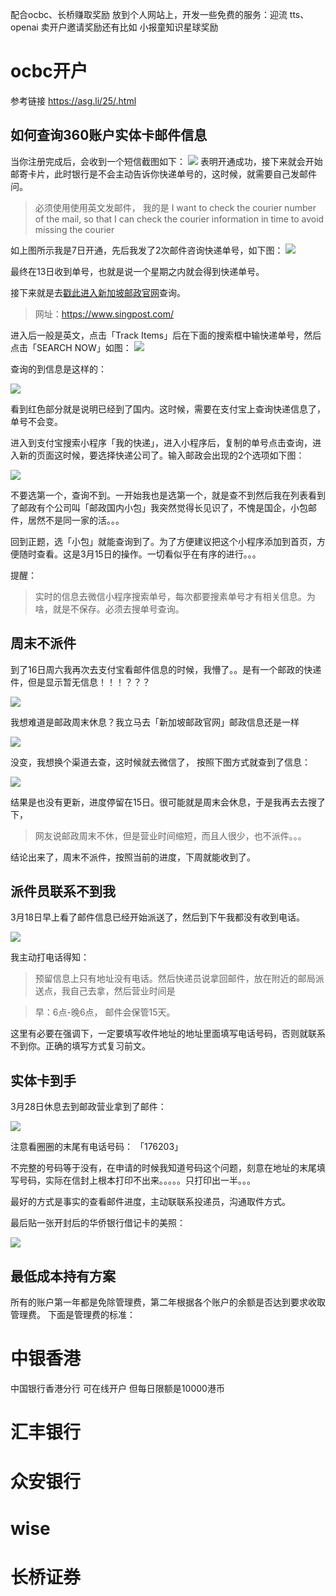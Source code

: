 配合ocbc、长桥赚取奖励
放到个人网站上，开发一些免费的服务：迎流
tts、openai 卖开户邀请奖励还有比如 小报童知识星球奖励

# ocbc开户
参考链接 https://asg.li/25/.html


## 如何查询360账户实体卡邮件信息

当你注册完成后，会收到一个短信截图如下：
![](./images/msg.png)
表明开通成功，接下来就会开始邮寄卡片，此时银行是不会主动告诉你快递单号的，这时候，就需要自己发邮件问。
>必须使用使用英文发邮件，
我的是
I want to check the courier number of the mail, so that I can check the courier information in time to avoid missing the courier

如上图所示我是7日开通，先后我发了2次邮件咨询快递单号，如下图：
![](./images/time.png)

最终在13日收到单号，也就是说一个星期之内就会得到快递单号。

接下来就是去[戳此进入新加坡邮政官网](https://www.singpost.com/)查询。

> 网址：https://www.singpost.com/

进入后一般是英文，点击「Track Items」后在下面的搜索框中输快递单号，然后点击「SEARCH NOW」如图：
![](./images/search.png)

查询的到信息是这样的：

![](./images/track2.png)

看到红色部分就是说明已经到了国内。这时候，需要在支付宝上查询快递信息了，单号不会变。

进入到支付宝搜索小程序「我的快递」，进入小程序后，复制的单号点击查询，进入新的页面这时候，要选择快递公司了。输入邮政会出现的2个选项如下图：

![](./images/post.png)

不要选第一个，查询不到。一开始我也是选第一个，就是查不到然后我在列表看到了邮政有个公司叫「邮政国内小包」我突然觉得长见识了，不愧是国企，小包邮件，居然不是同一家的活。。。

回到正题，选「小包」就能查询到了。为了方便建议把这个小程序添加到首页，方便随时查看。这是3月15日的操作。一切看似乎在有序的进行。。。

提醒：
> 实时的信息去微信小程序搜索单号，每次都要搜素单号才有相关信息。为啥，就是不保存。必须去搜单号查询。

## 周末不派件
到了16日周六我再次去支付宝看邮件信息的时候，我懵了。。是有一个邮政的快递件，但是显示暂无信息！！！？？？

![](./images/post2.png)

我想难道是邮政周末休息？我立马去「新加坡邮政官网」邮政信息还是一样

![](./images/track.png)

没变，我想换个渠道去查，这时候就去微信了，
按照下图方式就查到了信息：

![](./images/post3.png)

结果是也没有更新，进度停留在15日。很可能就是周末会休息，于是我再去去搜了下，

>网友说邮政周末不休，但是营业时间缩短，而且人很少，也不派件。。。

结论出来了，周末不派件，按照当前的进度，下周就能收到了。

## 派件员联系不到我
3月18日早上看了邮件信息已经开始派送了，然后到下午我都没有收到电话。

![](./images/post4.png)

我主动打电话得知：

> 预留信息上只有地址没有电话。然后快递员说拿回邮件，放在附近的邮局派送点，我自己去拿，然后营业时间是

> 早：6点-晚6点，
邮件会保管15天。

这里有必要在强调下，一定要填写收件地址的地址里面填写电话号码，否则就联系不到你。正确的填写方式复习前文。

## 实体卡到手

3月28日休息去到邮政营业拿到了邮件：

![](./images/visa.png)

注意看圈圈的末尾有电话号码：
「176203」

不完整的号码等于没有，在申请的时候我知道号码这个问题，刻意在地址的末尾填写号码，实际在信封上根本打印不出来。。。。。只打印出一半。。。

最好的方式是事实的查看邮件进度，主动联联系投递员，沟通取件方式。

最后贴一张开封后的华侨银行借记卡的美照：

![](./images/card.png)


## 最低成本持有方案
所有的账户第一年都是免除管理费，第二年根据各个账户的余额是否达到要求收取管理费。
下面是管理费的标准：

# 中银香港
中国银行香港分行
可在线开户
但每日限额是10000港币
# 汇丰银行
# 众安银行
# wise
# 长桥证券 